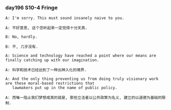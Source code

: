 ### day196 S10-4 Fringe
```buildoutcfg
A: I'm sorry. This must sound insanely naive to you.
```
```buildoutcfg
A: 不好意思, 这个您听起来一定觉得十分天真. 
```

```buildoutcfg
B: No, hardly.
```
```buildoutcfg
B: 不, 几乎没有.
```

```buildoutcfg
A: Science and technology have reached a point where our means are finally catching up with our imagination.
```
```buildoutcfg
A: 科学和技术已经达到了一种出神入化的境界.
```

```buildoutcfg
A: And the only thing preventing us from doing truly visionary work are these moral-based restrictions that
   lawmakers put up in the name of public policy.
```
```buildoutcfg
A: 而唯一阻止我们梦想成真的就是, 那些立法者以公共政策为名义, 建立的以道德为基础的限制.
```